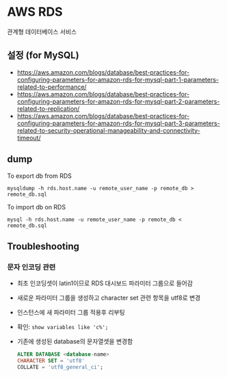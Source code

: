 # AWS RDS

관계형 데이터베이스 서비스

## 설정 (for MySQL)

- <https://aws.amazon.com/blogs/database/best-practices-for-configuring-parameters-for-amazon-rds-for-mysql-part-1-parameters-related-to-performance/>
- <https://aws.amazon.com/blogs/database/best-practices-for-configuring-parameters-for-amazon-rds-for-mysql-part-2-parameters-related-to-replication/>
- <https://aws.amazon.com/blogs/database/best-practices-for-configuring-parameters-for-amazon-rds-for-mysql-part-3-parameters-related-to-security-operational-manageability-and-connectivity-timeout/>

## dump

To export db from RDS

`mysqldump -h rds.host.name -u remote_user_name -p remote_db > remote_db.sql`

To import db on RDS

`mysql -h rds.host.name -u remote_user_name -p remote_db < remote_db.sql`

## Troubleshooting

### 문자 인코딩 관련

- 최초 인코딩셋이 latin1이므로 RDS 대시보드 파라미터 그룹으로 들어감

- 새로운 파라미터 그룹을 생성하고 character set 관련 항목을 utf8로 변경
- 인스턴스에 새 파라미터 그룹 적용후 리부팅
- 확인: `show variables like 'c%';`

- 기존에 생성된 database의 문자열셋을 변경함

  ```sql
  ALTER DATABASE <database-name>
  CHARACTER SET = 'utf8'
  COLLATE = 'utf8_general_ci';
  ```
